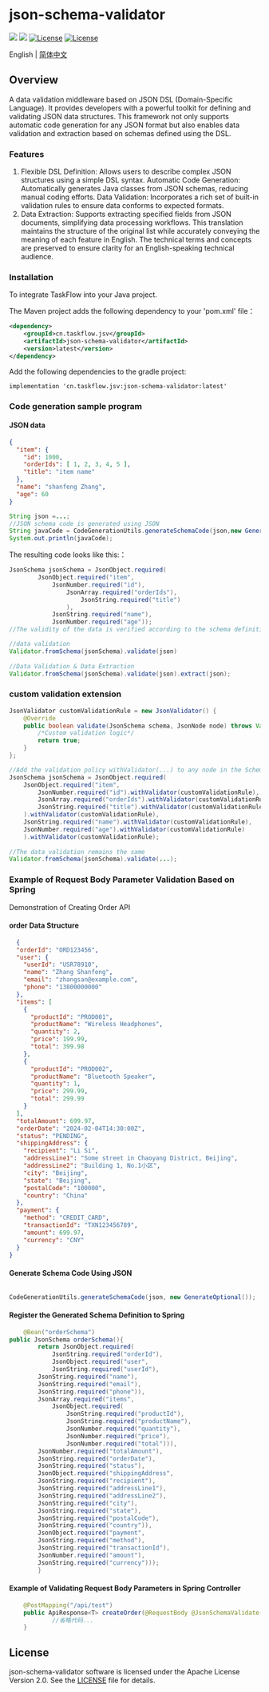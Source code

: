 json-schema-validator
============
<div align="left">
  <a href="javascript:void(0);"><img src="https://img.shields.io/badge/build-passing-brightgreen" /></a>
  <a href="javascript:void(0);" target="_blank"><img src="https://img.shields.io/badge/docs-latest-brightgreen" /></a>
  <a href="https://www.apache.org/licenses/LICENSE-2.0"><img src="https://img.shields.io/badge/License-Apache%202.0-blue.svg" alt="License"></a>
  <a href="https://central.sonatype.com/artifact/cn.taskflow.jsv/json-schema-validator?smo=true"><img src="https://img.shields.io/maven-metadata/v.svg?label=Maven%20Central&metadataUrl=https%3A%2F%2Frepo1.maven.org%2Fmaven2%2Fcn%2Ftaskflow%2Fjsv%2Fjson-schema-validator%2Fmaven-metadata.xml" alt="License"></a>
</div>

English | [简体中文](./README-zh_CN.md)

## Overview
A data validation middleware based on JSON DSL (Domain-Specific Language). It provides developers with a powerful toolkit for defining and validating JSON data structures. This framework not only supports automatic code generation for any JSON format but also enables data validation and extraction based on schemas defined using the DSL.

### Features
1. Flexible DSL Definition: Allows users to describe complex JSON structures using a simple DSL syntax.
   Automatic Code Generation: Automatically generates Java classes from JSON schemas, reducing manual coding efforts.
   Data Validation: Incorporates a rich set of built-in validation rules to ensure data conforms to expected formats.
4. Data Extraction: Supports extracting specified fields from JSON documents, simplifying data processing workflows.
   This translation maintains the structure of the original list while accurately conveying the meaning of each feature in English. The technical terms and concepts are preserved to ensure clarity for an English-speaking technical audience.

### Installation
To integrate TaskFlow into your Java project.

The Maven project adds the following dependency to your 'pom.xml' file：
```xml
<dependency>
    <groupId>cn.taskflow.jsv</groupId>
    <artifactId>json-schema-validator</artifactId>
    <version>latest</version>
</dependency>
```
Add the following dependencies to the gradle project:
```text
implementation 'cn.taskflow.jsv:json-schema-validator:latest'
```

### Code generation sample program

#### JSON data
```json
{
  "item": {
    "id": 1000,
    "orderIds": [ 1, 2, 3, 4, 5 ],
    "title": "item name"
  },
  "name": "shanfeng Zhang",
  "age": 60
} 
```
```java
String json =...;
//JSON schema code is generated using JSON
String javaCode = CodeGenerationUtils.generateSchemaCode(json,new GenerateOptional());
System.out.println(javaCode);
```
The resulting code looks like this:：
```java
JsonSchema jsonSchema = JsonObject.required(  
        JsonObject.required("item",
            JsonNumber.required("id"),
                JsonArray.required("orderIds"),
                    JsonString.required("title")
                ),
            JsonString.required("name"),
            JsonNumber.required("age"));
//The validity of the data is verified according to the schema definition

//data validation
Validator.fromSchema(jsonSchema).validate(json)
        
//Data Validation & Data Extraction
Validator.fromSchema(jsonSchema).validate(json).extract(json);

```

### custom validation extension

```java
JsonValidator customValidationRule = new JsonValidator() {
    @Override
    public boolean validate(JsonSchema schema, JsonNode node) throws ValidationException {
        /*Custom validation logic*/
        return true;
    }
};

//Add the validation policy withValidator(...) to any node in the Schema Optional
JsonSchema jsonSchema = JsonObject.required(
    JsonObject.required("item",
        JsonNumber.required("id").withValidator(customValidationRule),
        JsonArray.required("orderIds").withValidator(customValidationRule),
        JsonString.required("title").withValidator(customValidationRule)
    ).withValidator(customValidationRule),
    JsonString.required("name").withValidator(customValidationRule),
    JsonNumber.required("age").withValidator(customValidationRule)
    ).withValidator(customValidationRule);
        
//The data validation remains the same
Validator.fromSchema(jsonSchema).validate(...);
```

### Example of Request Body Parameter Validation Based on Spring
Demonstration of Creating Order API

#### order Data Structure
```json 
  {
  "orderId": "ORD123456",
  "user": {
    "userId": "USR78910",
    "name": "Zhang Shanfeng",
    "email": "zhangsan@example.com",
    "phone": "13800000000"
  },
  "items": [
    {
      "productId": "PROD001",
      "productName": "Wireless Headphones",
      "quantity": 2,
      "price": 199.99,
      "total": 399.98
    },
    {
      "productId": "PROD002",
      "productName": "Bluetooth Speaker",
      "quantity": 1,
      "price": 299.99,
      "total": 299.99
    }
  ],
  "totalAmount": 699.97,
  "orderDate": "2024-02-04T14:30:00Z",
  "status": "PENDING",
  "shippingAddress": {
    "recipient": "Li Si",
    "addressLine1": "Some street in Chaoyang District, Beijing",
    "addressLine2": "Building 1, No.1小区",
    "city": "Beijing",
    "state": "Beijing",
    "postalCode": "100000",
    "country": "China"
  },
  "payment": {
    "method": "CREDIT_CARD",
    "transactionId": "TXN123456789",
    "amount": 699.97,
    "currency": "CNY"
  }
}
```
#### Generate Schema Code Using JSON
```java

CodeGenerationUtils.generateSchemaCode(json, new GenerateOptional());

```    
#### Register the Generated Schema Definition to Spring
```java
    @Bean("orderSchema")
public JsonSchema orderSchema(){
        return JsonObject.required(
            JsonString.required("orderId"),
            JsonObject.required("user",
            JsonString.required("userId"),
        JsonString.required("name"),
        JsonString.required("email"),
        JsonString.required("phone")),
        JsonArray.required("items",
            JsonObject.required(
                JsonString.required("productId"),
                JsonString.required("productName"),
                JsonNumber.required("quantity"),
                JsonNumber.required("price"),
                JsonNumber.required("total"))),
        JsonNumber.required("totalAmount"),
        JsonString.required("orderDate"),
        JsonString.required("status"),
        JsonObject.required("shippingAddress",
        JsonString.required("recipient"),
        JsonString.required("addressLine1"),
        JsonString.required("addressLine2"),
        JsonString.required("city"),
        JsonString.required("state"),
        JsonString.required("postalCode"),
        JsonString.required("country")),
        JsonObject.required("payment",
        JsonString.required("method"),
        JsonString.required("transactionId"),
        JsonNumber.required("amount"),
        JsonString.required("currency")));
        }
```
#### Example of Validating Request Body Parameters in Spring Controller
```java
    @PostMapping("/api/test")
    public ApiResponse<T> createOrder(@RequestBody @JsonSchemaValidate("orderSchema") Order order) {
            //省略代码...  
    }
```

## License

json-schema-validator software is licensed under the Apache License Version 2.0. See the [LICENSE](https://www.apache.org/licenses/LICENSE-2.0) file for details.
